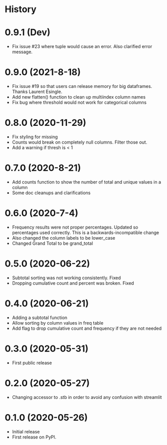 # History

# 0.9.1 (Dev)
- Fix issue #23 where tuple would cause an error. Also clarified error message.

# 0.9.0 (2021-8-18)
- Fix issue #19 so that users can release memory for big dataframes. Thanks Laurent Esingle.
- Add new flatten() function to clean up multiindex column names
- Fix bug where threshold would not work for categorical columns

# 0.8.0 (2020-11-29)
- Fix styling for missing
- Counts would break on completely null columns. Filter those out.
- Add a warning if thresh is < 1

# 0.7.0 (2020-8-21)
- Add counts function to show the number of total and unique values in a column
- Some doc cleanups and clarifications

# 0.6.0 (2020-7-4)
- Frequency results were not proper percentages. Updated so percentages used correctly.
  This is a backwards-incompatible change
- Also changed the column labels to be lower_case
- Changed Grand Total to be grand_total

# 0.5.0 (2020-06-22)
- Subtotal sorting was not working consistently. Fixed
- Dropping cumulative count and percent was broken. Fixed

# 0.4.0 (2020-06-21)
- Adding a subtotal function
- Allow sorting by column values in freq table
- Add flag to drop cumulative count and frequency if they are not needed

# 0.3.0 (2020-05-31)
- First public release

# 0.2.0 (2020-05-27)
- Changing accessor to .stb in order to avoid any confusion with streamlit

# 0.1.0 (2020-05-26)
- Initial release
- First release on PyPI.
